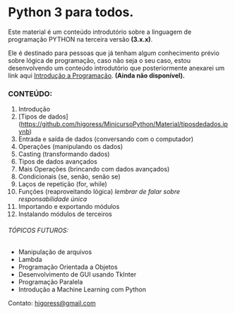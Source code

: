 # Python 3 para todos.

Este material é um conteúdo introdutório sobre a linguagem de programação PYTHON na terceira versão **(3.x.x)**.

Ele é destinado para pessoas que já tenham algum conhecimento prévio sobre lógica de programação, caso não seja o seu caso, estou desenvolvendo um conteúdo introdutório que posteriormente anexarei um link aqui [Introdução a Programação](https://github.com/higoress/IntroducaoProg). **(Ainda não disponível).**


### CONTEÚDO:

1. Introdução
1. [Tipos de dados] (https://github.com/higoress/MinicursoPython/Material/tiposdedados.ipynb)
1. Entrada e saída de dados (conversando com o computador)
1. Operações (manipulando os dados)
1. Casting (transformando dados)
1. Tipos de dados avançados
1. Mais Operações (brincando com dados avançados)
1. Condicionais (se, senão, senão se)
1. Laços de repetição (for, while)
1. Funções (reaproveitando lógica)  *lembrar de falar sobre responsabilidade única*
1. Importando e exportando módulos
1. Instalando módulos de terceiros



###### TÓPICOS FUTUROS:

* Manipulação de arquivos
* Lambda
* Programação Orientada a Objetos
* Desenvolvimento de GUI usando TkInter
* Programação Paralela
* Introdução a Machine Learning com Python


Contato:
higoress@gmail.com

